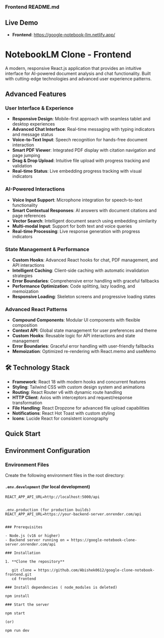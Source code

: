 ### **Frontend README.md**

## Live Demo

- **Frontend**: https://google-notebook-llm.netlify.app/

# NotebookLM Clone - Frontend

A modern, responsive React.js application that provides an intuitive interface for AI-powered document analysis and chat functionality. Built with cutting-edge technologies and advanced user experience patterns.

## Advanced Features

### User Interface & Experience

- **Responsive Design**: Mobile-first approach with seamless tablet and desktop experiences
- **Advanced Chat Interface**: Real-time messaging with typing indicators and message status
- **Voice-to-Text Input**: Speech recognition for hands-free document interaction
- **Smart PDF Viewer**: Integrated PDF display with citation navigation and page jumping
- **Drag & Drop Upload**: Intuitive file upload with progress tracking and validation
- **Real-time Status**: Live embedding progress tracking with visual indicators

### AI-Powered Interactions

- **Voice Input Support**: Microphone integration for speech-to-text functionality
- **Smart Contextual Responses**: AI answers with document citations and page references
- **Vector Search**: Intelligent document search using embedding similarity
- **Multi-modal Input**: Support for both text and voice queries
- **Real-time Processing**: Live response generation with progress indicators

### State Management & Performance

- **Custom Hooks**: Advanced React hooks for chat, PDF management, and API interactions
- **Intelligent Caching**: Client-side caching with automatic invalidation strategies
- **Error Boundaries**: Comprehensive error handling with graceful fallbacks
- **Performance Optimization**: Code splitting, lazy loading, and memoization
- **Responsive Loading**: Skeleton screens and progressive loading states

### Advanced React Patterns

- **Compound Components**: Modular UI components with flexible composition
- **Context API**: Global state management for user preferences and theme
- **Custom Hooks**: Reusable logic for API interactions and state management
- **Error Boundaries**: Graceful error handling with user-friendly fallbacks
- **Memoization**: Optimized re-rendering with React.memo and useMemo

## 🛠 Technology Stack

- **Framework**: React 18 with modern hooks and concurrent features
- **Styling**: Tailwind CSS with custom design system and animations
- **Routing**: React Router v6 with dynamic route handling
- **HTTP Client**: Axios with interceptors and request/response transformation
- **File Handling**: React Dropzone for advanced file upload capabilities
- **Notifications**: React Hot Toast with custom styling
- **Icons**: Lucide React for consistent iconography

## Quick Start

## Environment Configuration

### Environment Files

Create the following environment files in the root directory:

#### `.env.development` (for local development)

```env
REACT_APP_API_URL=http://localhost:5000/api


.env.production (for production builds)
REACT_APP_API_URL=https://your-backend-server.onrender.com/api


### Prerequisites

- Node.js (v16 or higher)
- Backend server running on = https://google-notebook-clone-server.onrender.com/api

### Installation

1. **Clone the repository**

   git clone = https://github.com/Abishek0612/google-clone-notebook-frontend.git
   cd frontend

### Install dependencies ( node_modules is deleted)

npm install

### Start the server

npm start

(or)

npm run dev
```
